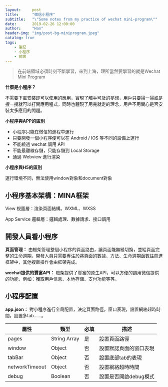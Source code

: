 ```yaml
---
layout:     post
title:      "微信小程序"
subtitle:   "\"Some notes from my practice of wechat mini-program\""
date:       2019-02-26 12:00:00
author:     "Han"
header-img: "img/post-bg-miniprogram.jpeg"
catalog: true
tags:
    - 筆記
    - 小程序
    - 前端
---
```


> 在前端領域必須時刻不斷學習，來到上海，理所當然要學習的就是Wechat Mini Program

**什麼是小程序？**

不需要下載安裝即可以使用的應用，實現了觸手可及的夢想，用戶只要掃一掃或是搜一搜就可以打開應用程式。同時也體現了用完就走的理念，用戶不用關心是否安裝太多應用的問題。

**小程序與APP的區別**
* 小程序只能在微信的進程中運行
* 只要開發一個小程序便可以在 Android / IOS 等不同的設備上運行
* 不能繞過 wechat 調用 API
* 不能最離線存儲，只能存儲到 Local Storage
* 通過 Webview 進行渲染

**小程序與H5的區別**

運行環境不同，無法使用window對象和document對象

## 小程序基本架構：MINA框架
View 視圖層：渲染頁面結構。WXML、WXSS

App Service 邏輯層：邏輯處理、數據請求、接口調用

## 開發人員看小程序
**頁面管理：** 由框架管理整個小程序的頁面路由，讓頁面能無縫切換，並給頁面完整的生命週期，開發人員只需要專注於將頁面的數據、方法、生命週期函數註冊進框架中，其他複雜操作會由框架完成。

**wechat提供的豐富API：** 框架提供了豐富的原生API，可以方便的調用微信提供的功能，例如：獲取用戶信息、本地存儲、支付功能等等。

## 小程序配置

**app.json：** 對小程序進行全局配置，決定頁面路徑，窗口表現，設置網絡超時時間，設置多tab......。

|屬性           | 類型       | 必填 | 描述 |
|---           | ---        | --- | --- | 
|pages         |String Array| 是   | 設置頁面路徑|
|window        | Object     | 否   | 設置默認頁面的窗口表現|
|tabBar        |Object      |否    |設置底部tab的表現|
|networkTimeout|Object      |否    |設置網絡超時時間|
|debug         |Boolean     |否    |設置是否開啟debug模式|








